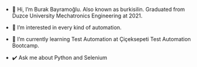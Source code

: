 - 👋 Hi, I’m Burak Bayramoğlu. Also known as burkisilin. Graduated from Duzce University Mechatronics Engineering at 2021.
- 👀 I’m interested in every kind of automation.
- 🌱 I’m currently learning Test Automation at Çiçeksepeti Test Automation Bootcamp.

- :heavy_check_mark:  Ask me about Python and Selenium

 
